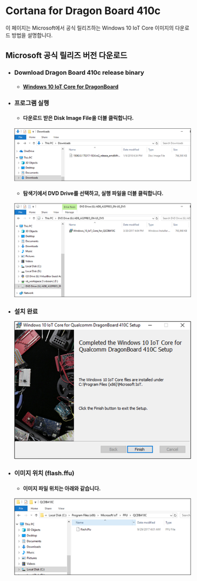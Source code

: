 # Cortana for Dragon Board 410c

이 페이지는 Microsoft에서 공식 릴리즈하는 Windows 10 IoT Core 이미지의 다운로드 방법을 설명합니다.



## Microsoft 공식 릴리즈 버전 다운로드

- ### Download Dragon Board 410c release binary
    - #### [Windows 10 IoT Core for DragonBoard](https://www.microsoft.com/en-us/download/details.aspx?id=55027)

- ### 프로그램 실행
    - #### 다운로드 받은 Disk Image File을 더블 클릭합니다.
    ![](/assets/dragonBoard_release_step_1.png)

    - #### 탐색기에서 DVD Drive를 선택하고, 실행 파일을 더블 클릭합니다.
    ![](/assets/dragonBoard_release_step_2.png)

- ###  설치 완료

    ![](/assets/dragonBoard_release_step_3.png)

- ### 이미지 위치 \(flash.ffu\)
    - #### 이미지 파일 위치는 아래와 같습니다.

    ![](/assets/dragonBoard_release_step_8.png)








